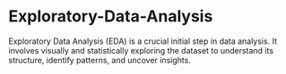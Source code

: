 # Exploratory-Data-Analysis
Exploratory Data Analysis (EDA) is a crucial initial step in data analysis. It involves visually and statistically exploring the dataset to understand its structure, identify patterns, and uncover insights.
